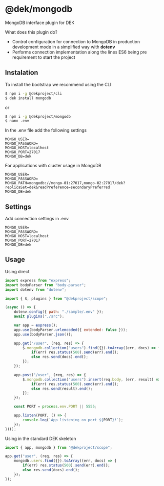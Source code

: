 # @dek/mongodb

MongoDB interface plugin for DEK

What does this plugin do?

* Control configuration for connection to MongoDB in production development mode in a simplified way with **dotenv**
* Performs connection implementation along the lines ES6 being pre requirement to start the project

## Instalation

To install the bootstrap we recommend using the CLI

```bash
$ npm i -g @dekproject/cli
$ dek install mongodb
```

or

```bash
$ npm i -g @dekproject/mongodb
$ nano .env
```

In the .env file add the following settings

```
MONGO_USER=
MONGO_PASSWORD=
MONGO_HOST=localhost
MONGO_PORT=27017
MONGO_DB=dek
```

For applications with cluster usage in MongoDB

```
MONGO_USER=
MONGO_PASSWORD=
MONGO_PATH=mongodb://mongo-01:27017,mongo-02:27017/dek?replicaSet=dek&readPreference=secondaryPreferred
MONGO_DB=dek
```

## Settings

Add connection settings in .env

```
MONGO_USER=
MONGO_PASSWORD=
MONGO_HOST=localhost
MONGO_PORT=27017
MONGO_DB=dek
```

## Usage

Using direct

```js
import express from "express";
import bodyParser from "body-parser";
import dotenv from "dotenv";

import { $, plugins } from "@dekproject/scope";

(async () => {
    dotenv.config({ path: "./sample/.env" });
    await plugins("./src");

    var app = express();
    app.use(bodyParser.urlencoded({ extended: false }));
    app.use(bodyParser.json());

    app.get("/user", (req, res) => {
        $.mongodb.collection("users").find({}).toArray((err, docs) => {
            if(err) res.status(500).send(err).end();
            else res.send(docs).end();
        });
    });

    app.post("/user", (req, res) => {
        $.mongodb.collection("users").insert(req.body, (err, result) => {
            if(err) res.status(500).send(err).end();
            else res.send(result).end();
        });
    });

    const PORT = process.env.PORT || 5555;

    app.listen(PORT, () => {
        console.log(`App listening on port ${PORT}!`);
    });
})();
```

Using in the standard DEK skeleton

```js
import { app, mongodb } from "@dekproject/scope";

app.get("user", (req, res) => {
    mongodb.users.find({}).toArray((err, docs) => {
        if(err) res.status(500).send(err).end();
        else res.send(docs).end();
    });
});
```
